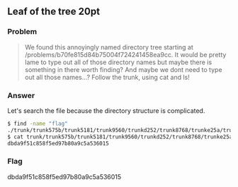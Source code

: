 <!-- This markdown file is writeup template. -->

## Leaf of the tree 20pt

### Problem
> We found this annoyingly named directory tree starting at /problems/b70fe815d84b75004f724241458ea9cc. It would be pretty lame to type out all of those directory names but maybe there is something in there worth finding? And maybe we dont need to type out all those names...? Follow the trunk, using cat and ls!

### Answer
Let's search the file because the directory structure is complicated.


```bash
$ find -name "flag"
./trunk/trunk575b/trunk5181/trunk9560/trunkd252/trunk8768/trunke25a/trunk92ac/flag
$ cat trunk/trunk575b/trunk5181/trunk9560/trunkd252/trunk8768/trunke25a/trunk92ac/flag
dbda9f51c858f5ed97b80a9c5a536015
```

### Flag
dbda9f51c858f5ed97b80a9c5a536015
